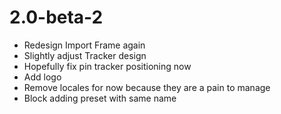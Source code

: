 # 2.0-beta-2

- Redesign Import Frame again
- Slightly adjust Tracker design
- Hopefully fix pin tracker positioning now
- Add logo
- Remove locales for now because they are a pain to manage
- Block adding preset with same name
